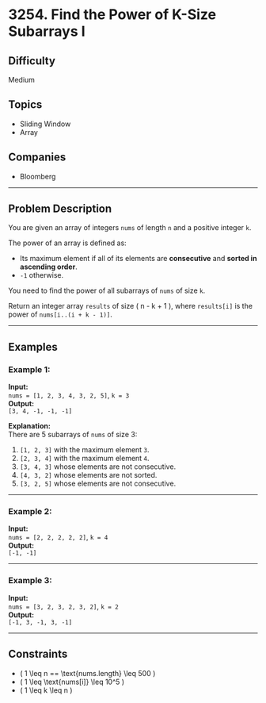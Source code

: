 # 3254. Find the Power of K-Size Subarrays I

## Difficulty
Medium

## Topics
- Sliding Window
- Array

## Companies
- Bloomberg

---

## Problem Description
You are given an array of integers `nums` of length `n` and a positive integer `k`.

The power of an array is defined as:
- Its maximum element if all of its elements are **consecutive** and **sorted in ascending order**.
- `-1` otherwise.

You need to find the power of all subarrays of `nums` of size `k`.

Return an integer array `results` of size \( n - k + 1 \), where `results[i]` is the power of `nums[i..(i + k - 1)]`.

---

## Examples

### Example 1:
**Input:**  
`nums = [1, 2, 3, 4, 3, 2, 5]`, `k = 3`  
**Output:**  
`[3, 4, -1, -1, -1]`  

**Explanation:**  
There are 5 subarrays of `nums` of size 3:
1. `[1, 2, 3]` with the maximum element `3`.
2. `[2, 3, 4]` with the maximum element `4`.
3. `[3, 4, 3]` whose elements are not consecutive.
4. `[4, 3, 2]` whose elements are not sorted.
5. `[3, 2, 5]` whose elements are not consecutive.

---

### Example 2:
**Input:**  
`nums = [2, 2, 2, 2, 2]`, `k = 4`  
**Output:**  
`[-1, -1]`  

---

### Example 3:
**Input:**  
`nums = [3, 2, 3, 2, 3, 2]`, `k = 2`  
**Output:**  
`[-1, 3, -1, 3, -1]`  

---

## Constraints
- \( 1 \leq n == \text{nums.length} \leq 500 \)
- \( 1 \leq \text{nums[i]} \leq 10^5 \)
- \( 1 \leq k \leq n \)